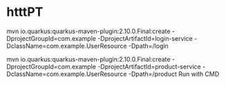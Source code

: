 # htttPT

mvn io.quarkus:quarkus-maven-plugin:2.10.0.Final:create -DprojectGroupId=com.example -DprojectArtifactId=login-service -DclassName=com.example.UserResource -Dpath=/login


mvn io.quarkus:quarkus-maven-plugin:2.10.0.Final:create -DprojectGroupId=com.example -DprojectArtifactId=product-service -DclassName=com.example.UserResource -Dpath=/product
Run with CMD



